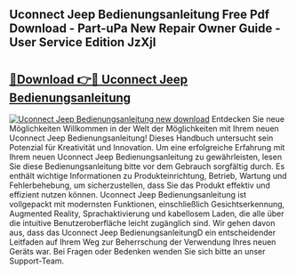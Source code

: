 ## Uconnect Jeep Bedienungsanleitung Free Pdf Download - Part-uPa New Repair Owner Guide - User Service Edition JzXjI

# <h2><a href="http://df5t0l3.blite.top/?on=Uconnect+Jeep+Bedienungsanleitung">🔗Download 👉🔴 Uconnect Jeep Bedienungsanleitung</a></h2>

[![Uconnect Jeep Bedienungsanleitung new download](https://i.imgur.com/lujVjoI.png)](http://df5t0l3.blite.top/?on=Uconnect+Jeep+Bedienungsanleitung)
Entdecken Sie neue Möglichkeiten Willkommen in der Welt der Möglichkeiten mit Ihrem neuen Uconnect Jeep Bedienungsanleitung! Dieses Handbuch untersucht sein Potenzial für Kreativität und Innovation. Um eine erfolgreiche Erfahrung mit Ihrem neuen Uconnect Jeep Bedienungsanleitung zu gewährleisten, lesen Sie diese Bedienungsanleitung bitte vor dem Gebrauch sorgfältig durch. Es enthält wichtige Informationen zu Produkteinrichtung, Betrieb, Wartung und Fehlerbehebung, um sicherzustellen, dass Sie das Produkt effektiv und effizient nutzen können. Uconnect Jeep Bedienungsanleitung ist vollgepackt mit modernsten Funktionen, einschließlich Gesichtserkennung, Augmented Reality, Sprachaktivierung und kabellosem Laden, die alle über die intuitive Benutzeroberfläche leicht zugänglich sind. Wir gehen davon aus, dass das Uconnect Jeep BedienungsanleitungD ein entscheidender Leitfaden auf Ihrem Weg zur Beherrschung der Verwendung Ihres neuen Geräts war. Bei Fragen oder Bedenken wenden Sie sich bitte an unser Support-Team.
